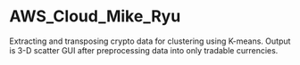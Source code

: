 # AWS_Cloud_Mike_Ryu

Extracting and transposing crypto data for clustering using K-means. Output is 3-D scatter GUI after preprocessing data into only tradable currencies.
